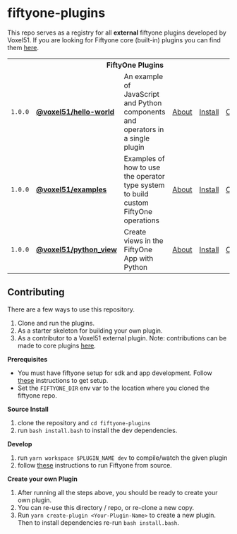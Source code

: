 # fiftyone-plugins

This repo serves as a registry for all **external** fiftyone plugins developed by Voxel51. If you are looking for Fiftyone core (built-in) plugins you can find them [here](https://github.com/voxel51/fiftyone/tree/develop/app).

<!-- start-table-of-contents -->
<table>
    <tr>
        <th colspan="6">
            FiftyOne Plugins
        </th>
    </tr>
    <!-- <tr>
        <td><code>1.0.0</code></td>
        <td><b><a href="https://github.com/voxel51/fiftyone-docs-search">@voxel51/fiftyone-docs-search</a></b></td>
        <td>Enable semantic search on the Voxel51 documentation from the FiftyOne app</td>
        <td><a href="https://github.com/voxel51/fiftyone-docs-search">About</a></td>
        <td><a href="https://github.com/voxel51/fiftyone-docs-search#installation">Install</a></td>
        <td>
        </td>
    </tr> -->
    <tr>
        <td><code>1.0.0</code></td>
        <td><b><a href="packages/hello-world/README.md">@voxel51/hello-world</a></b></td>
        <td>An example of JavaScript and Python components and operators in a single plugin</td>
        <td><a href="packages/hello-world/README.md#about">About</a></td>
        <td><a href="packages/hello-world/README.md#installation">Install</a></td>
        <td>
            <a href="packages/hello-world/README.md#operators">Operators</a>
        </td>
    </tr>
    <tr>
        <td><code>1.0.0</code></td>
        <td><b><a href="packages/examples/README.md">@voxel51/examples</a></b></td>
        <td>Examples of how to use the operator type system to build custom FiftyOne operations</td>
        <td><a href="packages/examples/README.md#about">About</a></td>
        <td><a href="packages/examples/README.md#installation">Install</a></td>
        <td>
            <a href="packages/examples/README.md#operators">Operators</a>
        </td>
    </tr>
    <tr>
        <td><code>1.0.0</code></td>
        <td><b><a href="packages/python_view/README.md">@voxel51/python_view</a></b></td>
        <td>Create views in the FiftyOne App with Python</td>
        <td><a href="packages/python_view/README.md#about">About</a></td>
        <td><a href="packages/python_view/README.md#installation">Install</a></td>
        <td>
            <a href="packages/python_view/README.md#operators">Operators</a>
        </td>
    </tr>
</table>
<!-- end-table-of-contents -->

## Contributing

There are a few ways to use this repository.

1. Clone and run the plugins.
2. As a starter skeleton for building your own plugin.
3. As a contributor to a Voxel51 external plugin. Note: contributions can be made to core plugins [here](https://github.com/voxel51/fiftyone/tree/develop/app).

**Prerequisites**

- You must have fiftyone setup for sdk and app development. Follow [these](https://github.com/voxel51/fiftyone/blob/develop/CONTRIBUTING.md) instructions to get setup.
- Set the `FIFTYONE_DIR` env var to the location where you cloned the fiftyone repo.

**Source Install**

1. clone the repository and `cd fiftyone-plugins`
1. run `bash install.bash` to install the dev dependencies.

**Develop**

1. run `yarn workspace $PLUGIN_NAME dev` to compile/watch the given plugin
1. follow [these](https://github.com/voxel51/fiftyone/blob/develop/CONTRIBUTING.md) instructions to run Fiftyone from source.

**Create your own Plugin**

1. After running all the steps above, you should be ready to create your own plugin.
2. You can re-use this directory / repo, or re-clone a new copy.
3. Run `yarn create-plugin <Your-Plugin-Name>` to create a new plugin. Then to install dependencies re-run `bash install.bash`.
